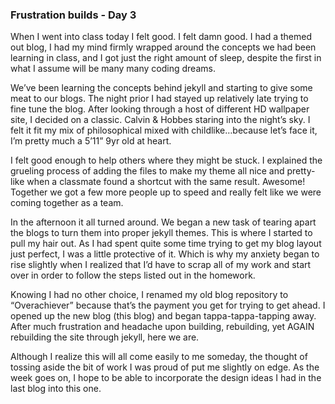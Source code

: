 ### Frustration builds - Day 3

When I went into class today I felt good. I felt damn good. I had a themed out blog, I had my mind firmly wrapped around the concepts we had been learning in class, and I got just the right amount of sleep, despite the first in what I assume will be many many coding dreams. 

We’ve been learning the concepts behind jekyll and starting to give some meat to our blogs. The night prior I had stayed up relatively late trying to fine tune the blog. After looking through a host of different HD wallpaper site, I decided on a classic. Calvin & Hobbes staring into the night’s sky. I felt it fit my mix of philosophical mixed with childlike…because let’s face it, I’m pretty much a 5’11” 9yr old at heart.

I felt good enough to help others where they might be stuck. I explained the grueling process of adding the files to make my theme all nice and pretty-like when a classmate found a shortcut with the same result. Awesome! Together we got a few more people up to speed and really felt like we were coming together as a team.

In the afternoon it all turned around. We began a new task of tearing apart the blogs to turn them into proper jekyll themes. This is where I started to pull my hair out. As I had spent quite some time trying to get my blog layout just perfect, I was a little protective of it. Which is why my anxiety began to rise slightly when I realized that I’d have to scrap all of my work and start over in order to follow the steps listed out in the homework. 

Knowing I had no other choice, I renamed my old blog repository to “Overachiever” because that’s the payment you get for trying to get ahead. I opened up the new blog (this blog) and began tappa-tappa-tapping away. After much frustration and headache upon building, rebuilding, yet AGAIN rebuilding the site through jekyll, here we are.

Although I realize this will all come easily to me someday, the thought of tossing aside the bit of work I was proud of put me slightly on edge. As the week goes on, I hope to be able to incorporate the design ideas I had in the last blog into this one.